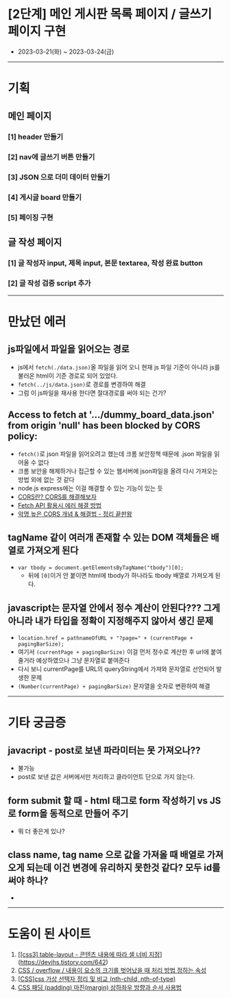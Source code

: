 # [2단계] 메인 게시판 목록 페이지 / 글쓰기 페이지 구현
- 2023-03-21(화) ~ 2023-03-24(금)

---
# 기획
## 메인 페이지
### [1] header 만들기
### [2] nav에 글쓰기 버튼 만들기
### [3] JSON 으로 더미 데이터 만들기
### [4] 게시글 board 만들기
### [5] 페이징 구현

## 글 작성 페이지
### [1] 글 작성자 input, 제목 input, 본문 textarea, 작성 완료 button
### [2] 글 작성 검증 script 추가

---
# 만났던 에러
## js파일에서 파일을 읽어오는 경로
- js에서 `fetch(./data.json)`올 파일을 읽어 오니 현재 js 파일 기준이 아니라 js를 불러온 html이 기준 경로로 되어 있었다.
- `fetch(../js/data.json)`로 경로를 변경하여 해결
- 그럼 이 js파일을 재사용 한다면 절대경로를 써야 되는 건가?

## Access to fetch at '.../dummy_board_data.json' from origin 'null' has been blocked by CORS policy:
- `fetch()`로 json 파일을 읽어오려고 했는데 크롬 보안정책 때문에 .json 파일을 읽어올 수 없다
- 크롬 보안을 해제하거나 접근할 수 있는 웹서버에 json파일을 올려 다시 가져오는 방법 외에 없는 것 같다
- node.js express에는 이걸 해결할 수 있는 기능이 있는 듯
- [CORS란? CORS를 해결해보자](https://bohyeon-n.github.io/deploy/web/cors.html)
- [Fetch API 활용시 에러 해결 방법](https://grap3fruit.dev/blog/Fetch-API-%ED%99%9C%EC%9A%A9%EC%8B%9C-%EC%97%90%EB%9F%AC-%ED%95%B4%EA%B2%B0-%EB%B0%A9%EB%B2%95)
- [악명 높은 CORS 개념 & 해결법 - 정리 끝판왕](https://inpa.tistory.com/entry/WEB-%F0%9F%93%9A-CORS-%F0%9F%92%AF-%EC%A0%95%EB%A6%AC-%ED%95%B4%EA%B2%B0-%EB%B0%A9%EB%B2%95-%F0%9F%91%8F#%EC%9A%94%EC%B2%AD_%EB%B0%A9%EC%8B%9D%EC%97%90_%EB%94%B0%EB%9D%BC_%EB%8B%A4%EB%A5%B8_cors_%EB%B0%9C%EC%83%9D_%EC%97%AC%EB%B6%80)


## tagName 같이 여러개 존재할 수 있는 DOM 객체들은 배열로 가져오게 된다
- `var tbody = document.getElementsByTagName("tbody")[0];`
  - 뒤에 `[0]`이거 안 붙이면 html에 tbody가 하나라도 tbody 배열로 가져오게 된다.

## javascript는 문자열 안에서 정수 계산이 안된다??? 그게 아니라 내가 타입을 정확이 지정해주지 않아서 생긴 문제
- `location.href = pathnameOfURL + "?page=" + (currentPage + pagingBarSize);`
- 여기서 `(currentPage + pagingBarSize)` 이걸 먼저 정수로 계산한 후 url에 붙여줄거라 예상하였으나 그냥 문자열로 붙여준다
- 다시 보니 currentPage를 URL의 queryString에서 가져와 문자열로 선언되어 발생한 문제
- `(Number(currentPage) + pagingBarSize)` 문자열을 숫자로 변환하여 해결

---
# 기타 궁금증
## javacript - post로 보낸 파라미터는 못 가져오나??
- 불가능
- post로 보낸 값은 서버에서만 처리하고 클라이언트 단으로 가지 않는다.

## form submit 할 때 - html 태그로 form 작성하기 vs JS로 form을 동적으로 만들어 주기
- 뭐 더 좋은게 있나?

## class name, tag name 으로 값을 가져올 때 배열로 가져오게 되는데 이건 변경에 유리하지 못한것 같다? 모두 id를 써야 하나?
- 

---
# 도움이 된 사이트
1. [[[css3] table-layout - 콘텐츠 내용에 따라 셀 너비 지정](https://devjhs.tistory.com/642)](https://devjhs.tistory.com/642)
2. [CSS / overflow / 내용이 요소의 크기를 벗어났을 때 처리 방법 정하는 속성](https://www.codingfactory.net/10599)
3. [[CSS]css 가상 선택자 정리 및 비교 (nth-child, nth-of-type)](https://lalacode.tistory.com/6)
4. [CSS 패딩 (padding) 마진(margin) 상하좌우 방향과 순서 사용법](https://dewworld27.tistory.com/entry/CSS-%ED%8C%A8%EB%94%A9-padding-%EB%A7%88%EC%A7%84margin-%EC%83%81%ED%95%98%EC%A2%8C%EC%9A%B0-%EB%B0%A9%ED%96%A5%EA%B3%BC-%EC%88%9C%EC%84%9C-%EC%82%AC%EC%9A%A9%EB%B2%95)